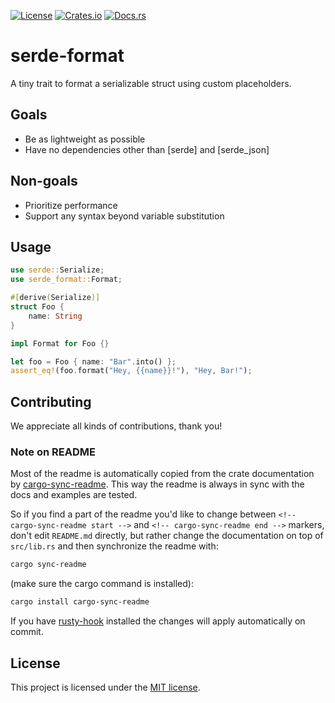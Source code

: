 [![License](https://img.shields.io/crates/l/serde-format.svg)](https://choosealicense.com/licenses/mit/)
[![Crates.io](https://img.shields.io/crates/v/serde-format.svg)](https://crates.io/crates/serde-format)
[![Docs.rs](https://docs.rs/serde-format/badge.svg)](https://docs.rs/serde-format)

<!-- cargo-sync-readme start -->

# serde-format

A tiny trait to format a serializable struct using custom placeholders.

## Goals

- Be as lightweight as possible
- Have no dependencies other than [serde] and [serde_json]

## Non-goals

- Prioritize performance
- Support any syntax beyond variable substitution

## Usage

```rust
use serde::Serialize;
use serde_format::Format;

#[derive(Serialize)]
struct Foo {
    name: String
}

impl Format for Foo {}

let foo = Foo { name: "Bar".into() };
assert_eq!(foo.format("Hey, {{name}}!"), "Hey, Bar!");
```

<!-- cargo-sync-readme end -->

## Contributing

We appreciate all kinds of contributions, thank you!


### Note on README

Most of the readme is automatically copied from the crate documentation by [cargo-sync-readme][].
This way the readme is always in sync with the docs and examples are tested.

So if you find a part of the readme you'd like to change between `<!-- cargo-sync-readme start -->`
and `<!-- cargo-sync-readme end -->` markers, don't edit `README.md` directly, but rather change
the documentation on top of `src/lib.rs` and then synchronize the readme with:
```bash
cargo sync-readme
```
(make sure the cargo command is installed):
```bash
cargo install cargo-sync-readme
```

If you have [rusty-hook] installed the changes will apply automatically on commit.


## License

This project is licensed under the [MIT license](LICENSE).

[cargo-sync-readme]: https://github.com/phaazon/cargo-sync-readme
[rusty-hook]: https://github.com/swellaby/rusty-hook
